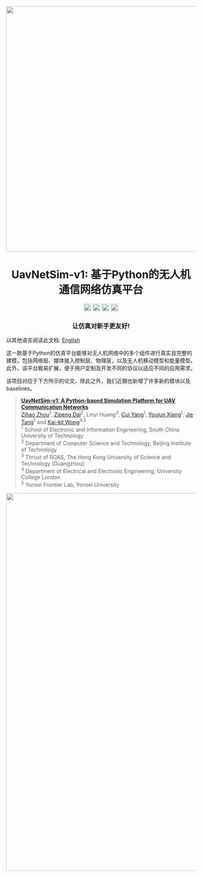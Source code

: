 <div align="center">
<img src="https://github.com/Zihao-Felix-Zhou/UavNetSim-v1/blob/master/img/logo.png" width="650px">
</div>

<div align="center">
  <h1>UavNetSim-v1: 基于Python的无人机通信网络仿真平台</h1>

  <img src="https://img.shields.io/badge/Github-%40Zihao--Felix--Zhou-blue" height="20">
  <img src="https://img.shields.io/badge/License-MIT-brightgreen" height="20">
  <img src="https://img.shields.io/badge/Version-V1.0-orange" height="20">
  <img src="https://img.shields.io/badge/Contributions-Welcome-yellowgreen" height="20">
 

  <h3>让仿真对新手更友好! </h3>
</div>

以其他语言阅读此文档: [English](README.md)  

这一款基于Python的仿真平台能够对无人机网络中的多个组件进行真实且完整的建模，包括网络层、媒体接入控制层、物理层，以及无人机移动模型和能量模型。此外，该平台极易扩展，便于用户定制及开发不同的协议以适应不同的应用需求。 <br>

该项目对应于下方所示的论文，除此之外，我们近期也新增了许多新的模块以及baselines。<br>

> **[UavNetSim-v1: A Python-based Simulation Platform for UAV Communication Networks](https://arxiv.org/abs/2507.09852)** <br>
> [Zihao Zhou](https://zihao-felix-zhou.github.io/)<sup>1</sup>, [Zipeng Dai](http://zipengdai.com/)<sup>2</sup>, Linyi Huang<sup>3</sup>, [Cui Yang](https://yanzhao.scut.edu.cn/open/ExpertInfo.aspx?zjbh=YBh67JO2Lu3MRcgZBW!y0g==)<sup>1</sup>, [Youjun Xiang](https://yanzhao.scut.edu.cn/open/ExpertInfo.aspx?zjbh=OqvoZ7Uc98hlRMLm8c2JGA==)<sup>1</sup>, [Jie Tang](https://yanzhao.scut.edu.cn/open/ExpertInfo.aspx?zjbh=jAxeXRUecjTAjkxrmc2Dnw==)<sup>1</sup> and [Kai-kit Wong](https://www.ee.ucl.ac.uk/~uceekwo/)<sup>4,5</sup> <br>
> <sup>1</sup> School of Electronic and Information Engineering, South China University of Technology <br>
> <sup>2</sup> Department of Computer Science and Technology, Beijing Institute of Technology <br>
> <sup>3</sup> Thrust of ROAS, The Hong Kong University of Science and Technology (Guangzhou) <br>
> <sup>4</sup> Department of Electrical and Electronic Engineering, University College London <br>
> <sup>5</sup> Yonsei Frontier Lab, Yonsei University

<div align="center">
<img src="https://github.com/Zihao-Felix-Zhou/UavNetSim-v1/blob/master/img/Schematic_of_uav_swarms.png" width="1000px">
</div>
